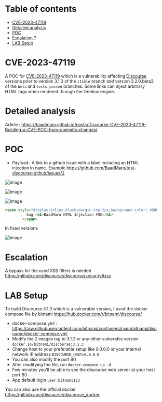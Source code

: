 Table of contents
=================

<!--ts-->
   * [CVE-2023-47119](#cve-2023-47119)
   * [Detailed analysis](#detailed-analysis)
   * [POC](#poc)
   * [Escalation ?](#escalation)
   * [LAB Setup](#lab-setup)


<!--te-->

# CVE-2023-47119
A POC for [CVE-2023-47119](https://nvd.nist.gov/vuln/detail/CVE-2023-47119) which is a vulnerability affecting [Discourse](https://github.com/discourse/discourse) versions prior to version 3.1.3 of the `stable` branch and version 3.2.0.beta3 of the `beta` and `tests-passed` branches. Some links can inject arbitrary HTML tags when rendered through the Onebox engine.

# Detailed analysis

Article : https://baadmaro.github.io/posts/Discourse-CVE-2023-47119-Building-a-CVE-POC-from-commits-changes/

# POC

- Payload : A link to a github issue with a label including an HTML injection in name. Example https://github.com/BaadMaro/test-discourse-github/issues/2

![image](https://github.com/BaadMaro/CVE-2023-47119/assets/72421091/b572c978-895e-4ec5-b223-4fc0da05f17f)

![image](https://github.com/BaadMaro/CVE-2023-47119/assets/72421091/28cae5f3-89e4-4ed6-9ddf-d6f702b17457)

![image](https://github.com/BaadMaro/CVE-2023-47119/assets/72421091/cdac2e11-5932-48fb-b3a5-4a5dc83741a1)


```html
<span style="display:inline-block;margin-top:2px;background-color: #B8B8B8;padding: 2px;border-radius: 4px;color: #fff;margin-left: 3px;">
          bug <h1>BaadMaro HTML Injection POC</h1>
        </span>
```

In fixed versions 

![image](https://github.com/BaadMaro/CVE-2023-47119/assets/72421091/2241bfb2-ba1a-4500-8aea-f929d474641c)

# Escalation

A bypass for the used XSS filters is needed https://github.com/discourse/discourse/security#xss 

# LAB Setup

To build Discourse 3.1.3 which is a vulnerable version, I used the docker compose file by bitnami https://hub.docker.com/r/bitnami/discourse/ 
- docker-compose.yml : https://raw.githubusercontent.com/bitnami/containers/main/bitnami/discourse/docker-compose.yml
- Modify the 2 images tag to 3.1.3 or any other vulnerable version `docker.io/bitnami/discourse:3.1.3`
- Change host to your preferable setup like 0.0.0.0 or your internal network IP address `DISCOURSE_HOST=0.0.0.0`
- You can also modify the port 80
- After modifying the file, run `docker-compose up -d`
- Few minutes you'll be able to see the discourse web server at your host port 80 
- App default login `user:bitnami123`

You can also use the official docker https://github.com/discourse/discourse_docker 
